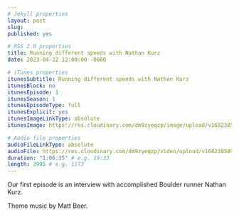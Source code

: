 ```yaml
---
# Jekyll properties
layout: post
slug:
published: yes

# RSS 2.0 properties
title: Running different speeds with Nathan Kurz
date: 2023-04-22 12:00:00 -0600

# iTunes properties
itunesSubtitle: Running different speeds with Nathan Kurz
itunesBlock: no
itunesEpisode: 1
itunesSeason: 1
itunesEpisodeType: full
itunesExplicit: yes
itunesImageLinkType: absolute
itunesImage: https://res.cloudinary.com/dm9zyeqzp/image/upload/v1682385897/cover_rblshc.png

# Audio file properties
audioFileLinkType: absolute
audioFile: https://res.cloudinary.com/dm9zyeqzp/video/upload/v1682385893/rwp-audio/ep1_nathan_kurz_kp9jz5.m4a
duration: "1:06:35" # e.g. 19:33
length: 3995 # e.g. 1173
---
```


Our first episode is an interview with accomplished Boulder runner Nathan Kurz.

Theme music by Matt Beer.
